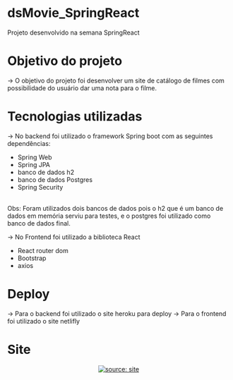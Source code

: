 # dsMovie_SpringReact
Projeto desenvolvido na semana SpringReact

# Objetivo do projeto
 -> O objetivo do projeto foi desenvolver um site de catálogo de filmes com possibilidade do usuário dar uma nota para o filme.
 
# Tecnologias utilizadas

-> No backend foi utilizado o framework Spring boot com as seguintes dependências:
<ul>
<li> Spring Web   </li>
<li> Spring JPA   </li>
<li> banco de dados h2  </li>
<li> banco de dados Postgres   </li>
<li> Spring Security  </li>
</ul>
<br/>
Obs: Foram utilizados dois bancos de dados pois o h2 que é um banco de dados em memória serviu para testes, e o postgres foi utilizado como banco de dados final.

-> No Frontend foi utilizado a biblioteca React 
<ul>
<li> React router dom   </li>
<li> Bootstrap   </li>
<li> axios  </li>
</ul>

# Deploy

-> Para o backend foi utilizado o site heroku para deploy
-> Para o frontend foi utilizado o site netlifly

# Site

<center> <a href="dsmovie-bymario.netlify.app"><img src="https://i.imgur.com/etwFIhf.png" title="source: site" /></a> </center>


